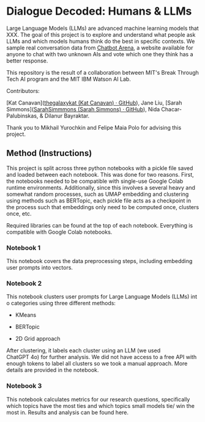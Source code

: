 # Dialogue Decoded: Humans & LLMs

Large Language Models (LLMs) are advanced machine learning models that XXX. The goal of this project is to explore and understand what people ask LLMs and which models humans think do the best in specific contexts. We sample real conversation data from [Chatbot Arena](https://lmarena.ai), a website available for anyone to chat with two unknown AIs and vote which one they think has a better response.



This repository is the result of a collaboration between MIT's Break Through Tech AI program and the MIT IBM Watson AI Lab.



Contributors:

[Kat Canavan]([thegalaxykat (Kat Canavan) · GitHub](https://github.com/thegalaxykat)), Jane Liu, [Sarah Simmons]([SarahSimmmons (Sarah Simmons) · GitHub](https://github.com/SarahSimmmons)), Nida Chacar-Palubinskas, & Dilanur Bayraktar.

Thank you to Mikhail Yurochkin and Felipe Maia Polo for advising this project.



## Method (Instructions)

This project is split across three python notebooks with a pickle file saved and loaded between each notebook. This was done for two reasons. First, the notebooks needed to be compatible with single-use Google Colab runtime environments. Additionally, since this involves a several heavy and somewhat random processes, such as UMAP embedding and clustering using methods such as BERTopic, each pickle file acts as a checkpoint in the process such that embeddings only need to be computed once, clusters once, etc.



Required libraries can be found at the top of each notebook. Everything is compatible with Google Colab notebooks.



### Notebook 1

This notebook covers the data preprocessing steps, including embedding user prompts into vectors.



### Notebook 2

This notebook clusters user prompts for Large Language Models (LLMs) into categories using three different methods:

- KMeans

- BERTopic

- 2D Grid approach

After clustering, it labels each cluster using an LLM (we used ChatGPT 4o) for further analysis. We did not have access to a free API with enough tokens to label all clusters so we took a manual approach. More details are provided in the notebook.



### Notebook 3

This notebook calculates metrics for our research questions, specifically which topics have the most ties and which topics small models tie/ win the most in. Results and analysis can be found here.
